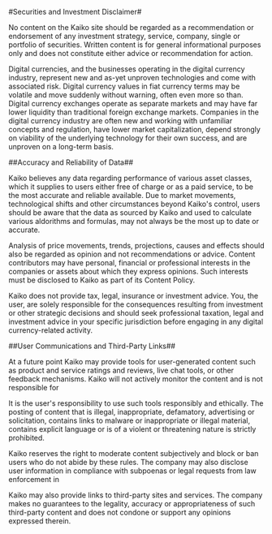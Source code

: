 #Securities and Investment Disclaimer#

No content on the Kaiko site should be regarded as a recommendation or endorsement of any investment strategy, service, company, single or portfolio of securities. Written content is for general informational purposes only and does not constitute either advice or recommendation for action.

Digital currencies, and the businesses operating in the digital currency industry, represent new and as-yet unproven technologies and come with associated risk. Digital currency values in fiat currency terms may be volatile and move suddenly without warning, often even more so than. Digital currency exchanges operate as separate markets and may have far lower liquidity than traditional foreign exchange markets. Companies in the digital currency industry are often new and working with unfamiliar concepts and regulation, have lower market capitalization, depend strongly on viability of the underlying technology for their own success, and are unproven on a long-term basis.

##Accuracy and Reliability of Data##

Kaiko believes any data regarding performance of various asset classes, which it supplies to users either free of charge or as a paid service, to be the most accurate and reliable available. Due to market movements, technological shifts and other circumstances beyond Kaiko's control, users should be aware that the data as sourced by Kaiko and used to calculate various aldorithms and formulas, may not always be the most up to date or accurate.

Analysis of price movements, trends, projections, causes and effects should also be regarded as opinion and not recommendations or advice. Content contributors may have personal, financial or professional interests in the companies or assets about which they express opinions. Such interests must be disclosed to Kaiko as part of its Content Policy.

Kaiko does not provide tax, legal, insurance or investment advice. You, the user, are solely responsible for the consequences resulting from investment or other strategic decisions and should seek professional taxation, legal and investment advice in your specific jurisdiction before engaging in any digital currency-related activity.


##User Communications and Third-Party Links##

At a future point Kaiko may provide tools for user-generated content such as product and service ratings and reviews, live chat tools, or other feedback mechanisms. Kaiko will not actively monitor the content and is not responsible for

It is the user's responsibility to use such tools responsibly and ethically. The posting of content that is illegal, inappropriate, defamatory, advertising or solicitation, contains links to malware or inappropriate or illegal material, contains explicit language or is of a violent or threatening nature is strictly prohibited. 

Kaiko reserves the right to moderate content subjectively and block or ban users who do not abide by these rules. The company may also disclose user information in compliance with subpoenas or legal requests from law enforcement in

Kaiko may also provide links to third-party sites and services. The company makes no guarantees to the legality, accuracy or appropriateness of such third-party content and does not condone or support any opinions expressed therein.
